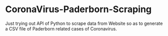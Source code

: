 # CoronaVirus-Paderborn-Scraping
Just trying out API of Python to scrape data from Website so as to generate a CSV file of Paderborn related cases of Coronavirus.
